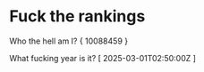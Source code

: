# Fuck the rankings

Who the hell am I?
{ 10088459 }

What fucking year is it?
[ 2025-03-01T02:50:00Z ]
